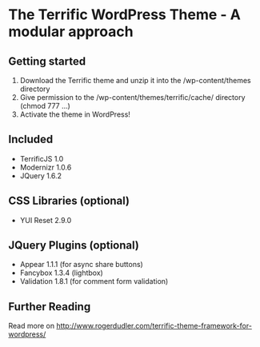 # The Terrific WordPress Theme - A modular approach

## Getting started
1. Download the Terrific theme and unzip it into the /wp-content/themes directory
2. Give permission to the /wp-content/themes/terrific/cache/ directory (chmod 777 ...)
3. Activate the theme in WordPress!

## Included
* TerrificJS 1.0
* Modernizr 1.0.6
* JQuery 1.6.2

## CSS Libraries (optional)
* YUI Reset 2.9.0

## JQuery Plugins (optional)
* Appear 1.1.1 (for async share buttons)
* Fancybox 1.3.4 (lightbox)
* Validation 1.8.1 (for comment form validation)

## Further Reading
Read more on http://www.rogerdudler.com/terrific-theme-framework-for-wordpress/
